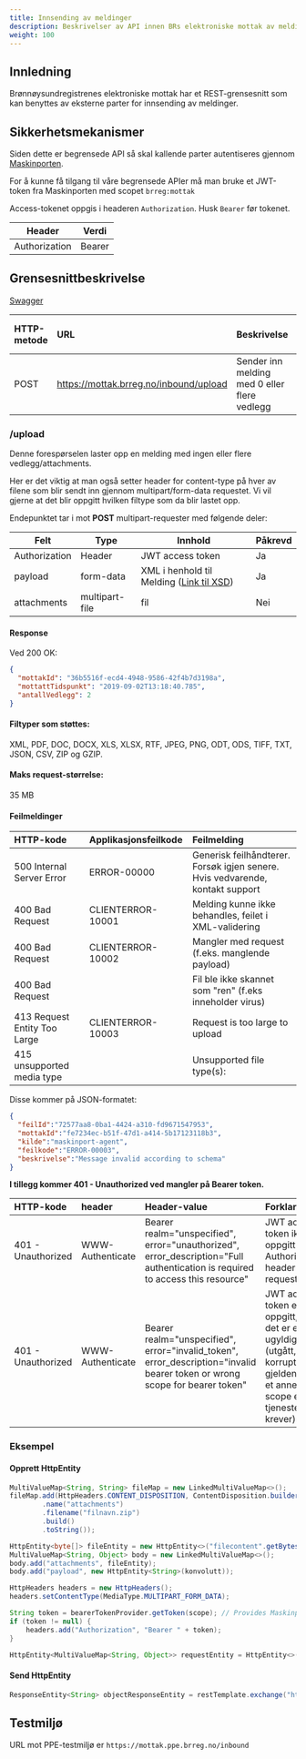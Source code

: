 ```yaml
---
title: Innsending av meldinger
description: Beskrivelser av API innen BRs elektroniske mottak av meldinger
weight: 100
---
```


## Innledning

Brønnøysundregistrenes elektroniske mottak har et REST-grensesnitt som kan benyttes av eksterne parter for innsending av meldinger.

## Sikkerhetsmekanismer

Siden dette er begrensede API så skal kallende parter autentiseres gjennom [Maskinporten](https://docs.digdir.no/maskinporten_overordnet.html).

For å kunne få tilgang til våre begrensede APIer må man bruke et JWT-token fra Maskinporten med scopet `brreg:mottak`

Access-tokenet oppgis i headeren `Authorization`. 
Husk `Bearer` før tokenet.

| Header        | Verdi                       |
|---------------|-----------------------------|
| Authorization | Bearer <maskinporten-token> |

## Grensesnittbeskrivelse

[Swagger](https://mottak.brreg.no/inbound/swagger-ui/index.html)

| HTTP-metode | URL                                                   | Beskrivelse                                  | Sikret med jwt |
|:------------|:------------------------------------------------------|:---------------------------------------------|:---------------|
| POST        | https://mottak.brreg.no/inbound/upload                | Sender inn melding med 0 eller flere vedlegg | JA             |

### /upload

Denne forespørselen laster opp en melding med ingen eller flere vedlegg/attachments.

Her er det viktig at man også setter header for content-type på hver av filene som blir sendt inn gjennom multipart/form-data requestet. Vi vil gjerne at det blir oppgitt hvilken filtype som da blir lastet opp.

Endepunktet tar i mot **POST** multipart-requester med følgende deler:

| Felt          | Type           | Innhold                                                                                   | Påkrevd |
|---------------|----------------|-------------------------------------------------------------------------------------------|---------|
| Authorization | Header         | JWT access token                                                                          | Ja      |
| payload       | form-data      | XML i henhold til Melding ([Link til XSD](http://schema.brreg.no/postmottak/melding.xsd)) | Ja      |
| attachments   | multipart-file | fil                                                                                       | Nei     |

#### Response

Ved 200 OK:

```json
{
  "mottakId": "36b5516f-ecd4-4948-9586-42f4b7d3198a",
  "mottattTidspunkt": "2019-09-02T13:18:40.785",
  "antallVedlegg": 2
}
```
#### Filtyper som støttes:
XML, PDF, DOC, DOCX, XLS, XLSX, RTF, JPEG, PNG, ODT, ODS, TIFF, TXT, JSON, CSV, ZIP og GZIP.

#### Maks request-størrelse:
35 MB 

#### Feilmeldinger

| HTTP-kode                    | Applikasjonsfeilkode | Feilmelding                                                                   |
|:-----------------------------|:---------------------|:------------------------------------------------------------------------------|
| 500 Internal Server Error    | ERROR-00000          | Generisk feilhåndterer. Forsøk igjen senere. Hvis vedvarende, kontakt support |
| 400 Bad Request              | CLIENTERROR-10001    | Melding kunne ikke behandles, feilet i XML-validering                         |
| 400 Bad Request              | CLIENTERROR-10002    | Mangler med request (f.eks. manglende payload)                                |
| 400 Bad Request              |                      | Fil ble ikke skannet som "ren" (f.eks inneholder virus)                       |
| 413 Request Entity Too Large | CLIENTERROR-10003    | Request is too large to upload                                                |
| 415 unsupported media type   |                      | Unsupported file type(s):                                                     |

Disse kommer på JSON-formatet:

```json
{
  "feilId":"72577aa8-0ba1-4424-a310-fd9671547953",
  "mottakId":"fe7234ec-b51f-47d1-a414-5b17123118b3",
  "kilde":"maskinport-agent",
  "feilkode":"ERROR-00003",
  "beskrivelse":"Message invalid according to schema"
}
```

**I tillegg kommer 401 - Unauthorized ved mangler på Bearer token.**

| HTTP-kode          | header           | Header-value                                                                                                                  | Forklaring                                                                                                                      |
|:-------------------|:-----------------|:------------------------------------------------------------------------------------------------------------------------------|:--------------------------------------------------------------------------------------------------------------------------------|
| 401 - Unauthorized | WWW-Authenticate | Bearer realm="unspecified", error="unauthorized", error_description="Full authentication is required to access this resource" | JWT access token ikke oppgitt i Authorization header i request.                                                                 |
| 401 - Unauthorized | WWW-Authenticate | Bearer realm="unspecified", error="invalid_token", error_description="invalid bearer token or wrong scope for bearer token"   | JWT access token er oppgitt, men det er enten ugyldig (utgått, korrupt eller gjeldende for et annet scope en tjenesten krever). |

### Eksempel 

#### Opprett HttpEntity

```java
MultiValueMap<String, String> fileMap = new LinkedMultiValueMap<>();
fileMap.add(HttpHeaders.CONTENT_DISPOSITION, ContentDisposition.builder("form-data")
        .name("attachments")
        .filename("filnavn.zip")
        .build()
        .toString());

HttpEntity<byte[]> fileEntity = new HttpEntity<>("filecontent".getBytes(), fileMap);
MultiValueMap<String, Object> body = new LinkedMultiValueMap<>();
body.add("attachments", fileEntity);
body.add("payload", new HttpEntity<String>(konvolutt));

HttpHeaders headers = new HttpHeaders();
headers.setContentType(MediaType.MULTIPART_FORM_DATA);

String token = bearerTokenProvider.getToken(scope); // Provides Maskinporten-token with correct scope
if (token != null) {
    headers.add("Authorization", "Bearer " + token);
}

HttpEntity<MultiValueMap<String, Object>> requestEntity = HttpEntity<>(body, headers);
```

#### Send HttpEntity

```java
ResponseEntity<String> objectResponseEntity = restTemplate.exchange("https://mottak.brreg.no/inbound/upload", HttpMethod.POST, requestEntity, String.class);
```

## Testmiljø

URL mot PPE-testmiljø er `https://mottak.ppe.brreg.no/inbound`
